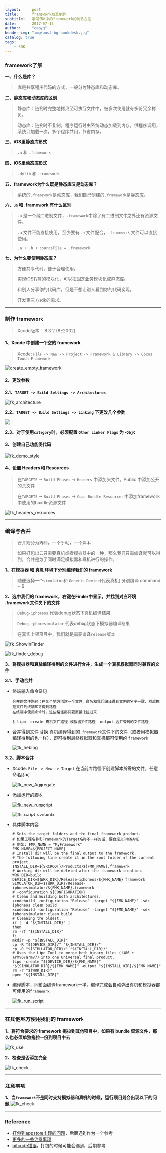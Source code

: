 ```yaml
---
layout:     post
title:      framework及其制作
subtitle:   学习SDK中的framework的制作方法
date:       2017-07-15
author:     "caoyq"
header-img: "img/post-bg-bookdesk.jpg"
catalog: true
tags:
    - SDK
---
```



### framework了解

**一、什么是库？**

> 库是共享程序代码的方式，一般分为静态库和动态库。

**二、静态库和动态库的区别**

> 静态库：链接时完整地拷贝至可执行文件中，被多次使用就有多份冗余拷贝。
>
> 动态库：链接时不复制，程序运行时由系统动态加载到内存，供程序调用，系统只加载一次，多个程序共用，节省内存。

**三、iOS里静态库形式**

> `.a` 和 `.framework`

**四、iOS里动态库形式**

> `.dylib` 和 `.framework`

**五、framework为什么既是静态库又是动态库？**

> 系统的`.framework`是动态库，我们自己创建的`.framework`是静态库。

**六、.a 和 .framework 有什么区别**

> `.a` 是一个纯二进制文件，`.framework`中除了有二进制文件之外还有资源文件。
>
> `.a` 文件不能直接使用，至少要有 `.h` 文件配合，`.framework` 文件可以直接使用。
>
> `.a + .h + sourceFile = .framework`

**七、为什么要使用静态库？**

> 方便共享代码，便于合理使用。
>
> 实现iOS程序的模块化，可以把固定业务模块化成静态库。
>
> 和别人分享你的代码库，但是不想让别人看到你的代码实现。
>
> 开发第三方sdk的需求。

------

### 制作 framework
>Xcode版本： 8.3.2 (8E2002)

#### 1、Xcode 中创建一个空的 framework

> Xcode:  `File -> New -> Project -> Framework & Library -> Cocoa Touch Framework`

![create_empty_framework](/img/in-post/framework/create_empty_framework.png)


#### 2、更改参数

**2.1、`TARGET -> Build Settings -> Architectures`**

![fk_architecture](/img/in-post/framework/fk_architecture.png)

**2.2、`TARGET -> Build Settings -> Linking` 下更改几个参数**

![](/img/in-post/framework/fk_Linking.png)

**2.3、对于使用`category`时，必须配置 `Other Linker Flags` 为 `-ObjC`**

#### 3、创建自己功能类代码

![fk_demo_style](/img/in-post/framework/fk_demo_style.png)

#### 4、设置 Headers 和 Resources

> 在`TARGETS` -> `Build Phases` -> `Headers` 中添加头文件，Public 中添加公开的头文件 
>
> 在`TARGETS` -> `Build Phases` -> `Copu Bundle Resources` 中添加framework中使用的bundle资源文件

![fk_headers_resources](/img/in-post/framework/fk_headers_resources.png)

------

### 编译与合并

> 合并则分为两种，一个手动，一个脚本
>
> 如果打包出去只需要真机或者模拟器中的一种，那么我们只需编译就可以得到，合并是为了同时满足模拟器和真机进行的操作。

**1、在模拟器 和 真机 环境下分别编译我们的 framework**

> 随便选择一个`simulator`和 `Generic Device`(代表真机) 分别编译 command + B

**2、选中我们的 framework，右键在Finder中显示，并找到对应环境 .framework文件夹下的文件**

> `Debug-iphoneos` 代表debug状态下真机编译结果 
>
> `Debug-iphonesimulator` 代表debug状态下模拟器编译结果 
>
> 在真实上架项目中，我们就是需要编译`release`版本 

![fk_ShowInFinder](/img/in-post/framework/fk_ShowInFinder.png)

![fk_finder_debug](/img/in-post/framework/fk_finder_debug.png)



**3、将模拟器和真机编译得到的文件进行合并，生成一个真机模拟器同时兼容的文件**

**3.1、手动合并**

* 终端输入命令语句

      合并的文件路径：在某个地方创建一个文件，命名和我们编译得到文件的名字一致，然后拖拉文件到终端即可得到路径
      在终端中使用命令时，这些路径都只要直接托拉过来
      
      $ lipo -create 真机文件路径 模拟器文件路径 -output 合并得到的文件路径


* 合并得到文件 替换 真机编译得到的`.framework`文件下的文件（或者用模拟器编译得到的也一样），即可得到最终模拟器和真机都可使用的 `framework`

  ![fk_hebing](/img/in-post/framework/fk_hebing.png)

**3.2、脚本合并**

* Xcode: `File -> New -> Target`  在当前库路径下创建脚本所需的文件，任意命名即可

  ![fk_new_Aggregate](/img/in-post/framework/fk_new_Aggregate.png)

* 添加运行的脚本

  ![fk_new_runscript](/img/in-post/framework/fk_new_runscript.png)

  ![fk_script_contents](/img/in-post/framework/fk_script_contents.png)

* 具体脚本内容

      # Sets the target folders and the final framework product.
      # 如果工程名称和Framework的Target名称不一样的话，要自定义FMKNAME
      # 例如: FMK_NAME = "MyFramework"
      FMK_NAME=${PROJECT_NAME}
      # Install dir will be the final output to the framework.
      # The following line create it in the root folder of the current project.
      INSTALL_DIR=${SRCROOT}/Products/${FMK_NAME}.framework
      # Working dir will be deleted after the framework creation.
      WRK_DIR=build
      DEVICE_DIR=${WRK_DIR}/Release-iphoneos/${FMK_NAME}.framework
      SIMULATOR_DIR=${WRK_DIR}/Release-iphonesimulator/${FMK_NAME}.framework
      # -configuration ${CONFIGURATION}
      # Clean and Building both architectures.
      xcodebuild -configuration "Release" -target "${FMK_NAME}" -sdk iphoneos clean build
      xcodebuild -configuration "Release" -target "${FMK_NAME}" -sdk iphonesimulator clean build
      # Cleaning the oldest.
      if [ -d "${INSTALL_DIR}" ]
      then
      rm -rf "${INSTALL_DIR}"
      fi
      mkdir -p "${INSTALL_DIR}"
      cp -R "${DEVICE_DIR}/" "${INSTALL_DIR}/"
      cp -R "${SIMULATOR_DIR}/" "${INSTALL_DIR}/"
      # Uses the Lipo Tool to merge both binary files (i386 + armv6/armv7) into one Universal final product.
      lipo -create "${DEVICE_DIR}/${FMK_NAME}" "${SIMULATOR_DIR}/${FMK_NAME}" -output "${INSTALL_DIR}/${FMK_NAME}"
      rm -r "${WRK_DIR}"
      open "${INSTALL_DIR}"

* 编译脚本，同前面编译framework一样，编译完成会自动弹出真机和模拟器都可使用的`framework`

  ![fk_run_script](/img/in-post/framework/fk_run_script.png)

------

### 在其他地方使用我们的 framework

**1、将符合要求的 framework 拖拉到其他项目中，如果有 bundle 资源文件，那么也必须单独拖拉一份到项目中去**

![fk_use](/img/in-post/framework/fk_use.png)

**2、检查是否添加完全**

![fk_check](/img/in-post/framework/fk_check.png)

------

### 注意事项
**1、当`framework`不是同时支持模拟器和真机的时候，运行项目则会出现以下的问题**
![fk_check](/img/in-post/framework/fk_error.png)

------

### Reference

* [打包到appstore出现的问题](http://www.jianshu.com/p/91ac96a0f445)，后面遇到作为一个参考
* [更多的一些注意事项](http://www.jianshu.com/p/87dbf57cfe4a)
* [bitcode错误](http://blog.csdn.net/dp948080952/article/details/52749120)，打包的时候可能会遇到，后期参考



